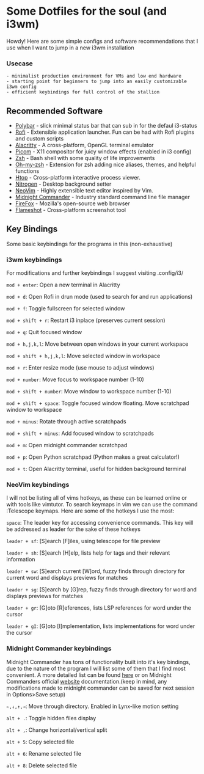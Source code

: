 # Some Dotfiles for the soul (and i3wm)
Howdy! Here are some simple configs and software recommendations that I use when I want to jump in a new i3wm installation

### Usecase 
	- minimalist production environment for VMs and low end hardware
	- starting point for beginners to jump into an easily customizable i3wm config
	- efficient keybindings for full control of the stallion


## Recommended Software

- [Polybar](https://github.com/polybar/polybar) - slick minimal status bar that can sub in for the defaul i3-status
- [Rofi](https://github.com/davatorium/rofi) - Extensible application launcher. Fun can be had with Rofi plugins and custom scripts
- [Alacritty](https://github.com/alacritty/alacritty) - A cross-platform, OpenGL terminal emulator
- [Picom](https://github.com/yshui/picom) - X11 compositor for juicy window effects (enabled in i3 config)
- [Zsh](https://www.zsh.org/) - Bash shell with some quality of life improvements
- [Oh-my-zsh](https://github.com/ohmyzsh/ohmyzsh/wiki) - Extension for zsh adding nice aliases, themes, and helpful functions
- [Htop](https://github.com/htop-dev/htop) - Cross-platform interactive process viewer. 
- [Nitrogen](https://wiki.archlinux.org/title/nitrogen) - Desktop background setter
- [NeoVim](https://github.com/neovim/neovim) - Highly extensible text editor inspired by Vim.
- [Midnight Commander](https://github.com/MidnightCommander/mc) - Industry standard command line file manager
- [FireFox](https://www.mozilla.org/en-US/firefox/) - Mozilla's open-source web browser
- [Flameshot](https://github.com/flameshot-org/flameshot) - Cross-platform screenshot tool


## Key Bindings
Some basic keybindings for the programs in this (non-exhaustive)

### i3wm keybindings
For modifications and further keybindings I suggest visiting .config/i3/ <br>


`mod + enter`: Open a new terminal in Alacritty <br>

`mod + d`: Open Rofi in drun mode (used to search for and run applications) <br>

`mod + f`: Toggle fullscreen for selected window <br>

`mod + shift + r`: Restart i3 inplace (preserves current session) <br>

`mod + q`: Quit focused window <br>

`mod + h,j,k,l`: Move between open windows in your current workspace <br>  

`mod + shift + h,j,k,l`: Move selected window in workspace <br>

`mod + r`: Enter resize mode (use mouse to adjust windows) <br>

`mod + number`: Move focus to workspace number (1-10) <br>

`mod + shift + number`: Move window to workspace number (1-10) <br>

`mod + shift + space`: Toggle focused window floating. Move scratchpad window to workspace <br>

`mod + minus`: Rotate through active scratchpads <br>

`mod + shift + minus`: Add focused window to scratchpads <br>

`mod + m`: Open midnight commander scratchpad <br>

`mod + p`: Open Python scratchpad (Python makes a great calculator!) <br>

`mod + t`: Open Alacritty terminal, useful for hidden background terminal  <br>


### NeoVim keybindings
I will not be listing all of vims hotkeys, as these can be learned online or with tools like vimtutor. To search keymaps in vim we can use the command :Telescope keymaps. Here are some of the hotkeys I use the most: <br>


`space`: The leader key for accessing convenience commands. This key will be addressed as leader for the sake of these hotkeys <br>

`leader + sf`: [S]earch [F]iles, using telescope for file preview  <br>

`leader + sh`: [S]earch [H]elp, lists help for tags and their relevant information <br>

`leader + sw`: [S]earch current [W]ord, fuzzy finds through directory for current word and displays previews for matches <br>

`leader + sg`: [S]earch by [G]rep, fuzzy finds through directory for word and displays previews for matches <br>

`leader + gr`: [G]oto [R]eferences, lists LSP references for word under the cursor <br>

`leader + gI`: [G]oto [I]mplementation, lists implementations for word under the cursor <br>


### Midnight Commander keybindings
Midnight Commander has tons of functionality built into it's key bindings, due to the nature of the program I will list some of them that I find most convenient. A more detailed list can be found [here](https://cheatography.com/brechtm/cheat-sheets/midnight-commander/) or on Midnight Commanders official [website](https://midnight-commander.org/wiki/doc/filePanels/hotkeys) documentation.(keep in mind, any modifications made to midnight commander can be saved for next session in Options>Save setup) <br>


`←,↓,↑,→`: Move through directory. Enabled in Lynx-like motion setting <br>

`alt + .`: Toggle hidden files display <br>

`alt + ,`: Change horizontal/vertical split <br>

`alt + 5`: Copy selected file <br>

`alt + 6`: Rename selected file <br>

`alt + 8`: Delete selected file <br>
